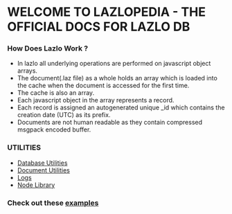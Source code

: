 # WELCOME TO LAZLOPEDIA - THE OFFICIAL DOCS FOR LAZLO DB

### How Does Lazlo Work ?
* In lazlo all underlying operations are performed on javascript object arrays.
* The document(.laz file) as a whole holds an array which is loaded into the cache when the document is accessed for the first time.
* The cache is also an array.
* Each javascript object in the array represents a record.
* Each record is assigned an autogenerated unique _id which contains the creation date (UTC) as its prefix.
* Documents are not human readable as they contain compressed msgpack encoded buffer.

### UTILITIES
* [Database Utilities](http://lazlodb.me/database-utilities)
* [Document Utilities](http://lazlodb.me/document-utilities)
* [Logs](http://lazlodb.me/logging)
* [Node Library](http://lazlodb.me/lazlo-node)

### Check out these [examples](http://lazlodb.me/examples)

